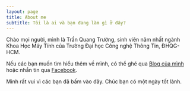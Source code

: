```yaml
---
layout: page
title: About me
subtitle: Tôi là ai và bạn đang làm gì ở đây?
---
```


Chào mọi người, mình là Trần Quang Trường, sinh viên năm nhất ngành Khoa Học Máy Tính của Trường Đại học Công nghệ Thông Tin, ĐHQG-HCM.

Nếu các bạn muốn tìm hiểu thêm về mình, có thể ghé qua [Blog của mình](https://qiocas.github.io/) hoặc nhắn tin qua [Facebook](https://www.facebook.com/TQTruong2006).

Mình rất vui vì các bạn đã bấm vào đây. Chúc bạn có một ngày tốt lành.